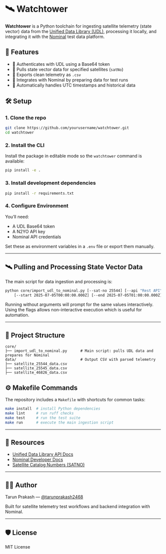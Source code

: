 # 🛰️ Watchtower

**Watchtower** is a Python toolchain for ingesting satellite telemetry (state vector) data from the [Unified Data Library (UDL)](https://unifieddatalibrary.com), processing it locally, and integrating it with the [Nominal](https://docs.nominal.io) test data platform.

## 🚀 Features

- 🔐 Authenticates with UDL using a Base64 token
- 📡 Pulls state vector data for specified satellites (`satNo`)
- 📁 Exports clean telemetry as `.csv`
- 🔗 Integrates with Nominal by preparing data for test runs
- 📅 Automatically handles UTC timestamps and historical data

## 🛠️ Setup

### 1. Clone the repo

```bash
git clone https://github.com/yourusername/watchtower.git
cd watchtower
```

### 2. Install the CLI

Install the package in editable mode so the `watchtower` command is available:

```bash
pip install -e .
```
### 3. Install development dependencies

```bash
pip install -r requirements.txt
```

### 4. Configure Environment

You’ll need:

- A UDL Base64 token
- A N2YO API key
- Nominal API credentials

Set these as environment variables in a `.env` file or export them manually.

---

## 🛰️ Pulling and Processing State Vector Data

The main script for data ingestion and processing is:

```bash
python core/import_udl_to_nominal.py [--sat-no 25544] [--api "Rest API"] \
    [--start 2025-07-05T00:00:00.000Z] [--end 2025-07-05T01:00:00.000Z]
```

Running without arguments will prompt for the same values interactively. Using the flags allows non-interactive execution which is useful for automation.

---

## 📂 Project Structure

```
core/
├── import_udl_to_nominal.py      # Main script: pulls UDL data and prepares for Nominal
data/                             # Output CSV with parsed telemetry
├── satellite_25544_data.csv
├── satellite_25545_data.csv
├── satellite_46826_data.csv
```

## ⚙️ Makefile Commands

The repository includes a `Makefile` with shortcuts for common tasks:

```bash
make install  # install Python dependencies
make lint     # run ruff checks
make test     # run the test suite
make run      # execute the main ingestion script
```

---

## 📘 Resources

- [Unified Data Library API Docs](https://unifieddatalibrary.com/storefront)
- [Nominal Developer Docs](https://docs.nominal.io)
- [Satellite Catalog Numbers (SATNO)](https://www.n2yo.com/satellites/)

---

## 🧑‍💻 Author

Tarun Prakash — [@tarunprakash2468](https://github.com/tarunprakash2468)

Built for satellite telemetry test workflows and backend integration with Nominal.

---

## 🛡️ License

MIT License
